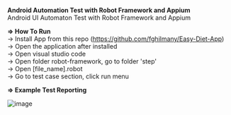 **Android Automation Test with Robot Framework and Appium**
<br> Android UI Automaton Test with Robot Framework and Appium

**=> How To Run**
<br> -> Install App from this repo (https://github.com/fghilmany/Easy-Diet-App)
<br> -> Open the application after installed
<br> -> Open visual studio code 
<br> -> Open folder robot-framework, go to folder 'step'
<br> -> Open [file_name].robot
<br> -> Go to test case section, click run menu

**=> Example Test Reporting**

![image](https://github.com/tegarmuhammad3775/android-automation/assets/23182414/6a65718f-0d18-489e-8ac3-592b8a9754be)



